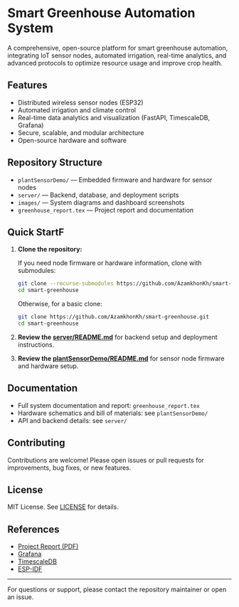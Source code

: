 # Smart Greenhouse Automation System

A comprehensive, open-source platform for smart greenhouse automation, integrating IoT sensor nodes, automated irrigation, real-time analytics, and advanced protocols to optimize resource usage and improve crop health.

## Features

- Distributed wireless sensor nodes (ESP32)
- Automated irrigation and climate control
- Real-time data analytics and visualization (FastAPI, TimescaleDB, Grafana)
- Secure, scalable, and modular architecture
- Open-source hardware and software

## Repository Structure

- `plantSensorDemo/` — Embedded firmware and hardware for sensor nodes
- `server/` — Backend, database, and deployment scripts
- `images/` — System diagrams and dashboard screenshots
- `greenhouse_report.tex` — Project report and documentation

## Quick StartF

1. **Clone the repository:**

   If you need node firmware or hardware information, clone with submodules:

   ```sh
   git clone --recurse-submodules https://github.com/AzamkhonKh/smart-greenhouse.git
   cd smart-greenhouse
   ```

   Otherwise, for a basic clone:

   ```sh
   git clone https://github.com/AzamkhonKh/smart-greenhouse.git
   cd smart-greenhouse
   ```

2. **Review the [server/README.md](server/README.md)** for backend setup and deployment instructions.
3. **Review the [plantSensorDemo/README.md](plantSensorDemo/README.md)** for sensor node firmware and hardware setup.

## Documentation

- Full system documentation and report: `greenhouse_report.tex`
- Hardware schematics and bill of materials: see `plantSensorDemo/`
- API and backend details: see `server/`

## Contributing

Contributions are welcome! Please open issues or pull requests for improvements, bug fixes, or new features.

## License

MIT License. See [LICENSE](LICENSE) for details.

## References

- [Project Report (PDF)](greenhouse_report.pdf)
- [Grafana](https://grafana.com/)
- [TimescaleDB](https://www.timescale.com/)
- [ESP-IDF](https://docs.espressif.com/projects/esp-idf/en/latest/)

---
For questions or support, please contact the repository maintainer or open an issue.
